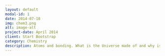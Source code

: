 ```yaml
---
layout: default
modal-id: 1
date: 2014-07-18
img: chem3.png
alt: image-alt
project-date: April 2014
client: Start Bootstrap
category: Chemistry
description: Atoms and bonding. What is the Universe made of and why is it important to me?
---
```

